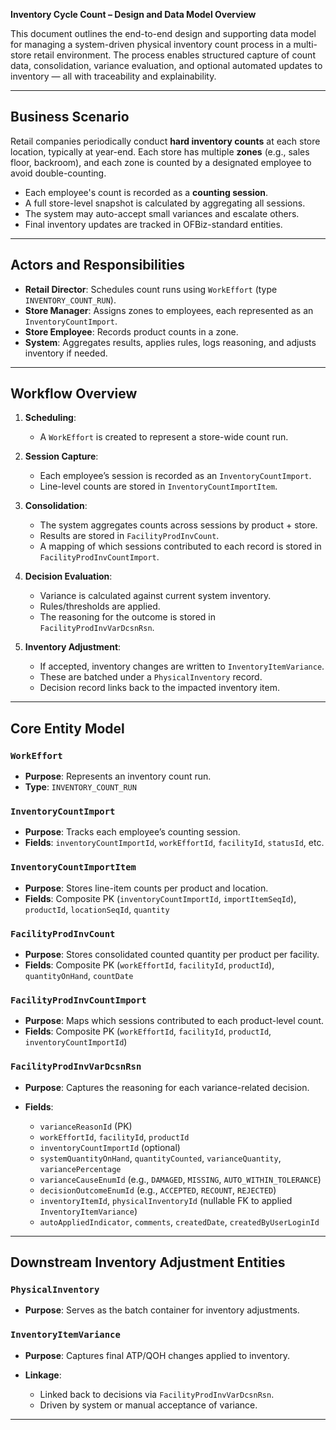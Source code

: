 **Inventory Cycle Count – Design and Data Model Overview**

This document outlines the end-to-end design and supporting data model for managing a system-driven physical inventory count process in a multi-store retail environment. The process enables structured capture of count data, consolidation, variance evaluation, and optional automated updates to inventory — all with traceability and explainability.

---

## Business Scenario

Retail companies periodically conduct **hard inventory counts** at each store location, typically at year-end. Each store has multiple **zones** (e.g., sales floor, backroom), and each zone is counted by a designated employee to avoid double-counting.

* Each employee's count is recorded as a **counting session**.
* A full store-level snapshot is calculated by aggregating all sessions.
* The system may auto-accept small variances and escalate others.
* Final inventory updates are tracked in OFBiz-standard entities.

---

## Actors and Responsibilities

* **Retail Director**: Schedules count runs using `WorkEffort` (type `INVENTORY_COUNT_RUN`).
* **Store Manager**: Assigns zones to employees, each represented as an `InventoryCountImport`.
* **Store Employee**: Records product counts in a zone.
* **System**: Aggregates results, applies rules, logs reasoning, and adjusts inventory if needed.

---

## Workflow Overview

1. **Scheduling**:

    * A `WorkEffort` is created to represent a store-wide count run.

2. **Session Capture**:

    * Each employee’s session is recorded as an `InventoryCountImport`.
    * Line-level counts are stored in `InventoryCountImportItem`.

3. **Consolidation**:

    * The system aggregates counts across sessions by product + store.
    * Results are stored in `FacilityProdInvCount`.
    * A mapping of which sessions contributed to each record is stored in `FacilityProdInvCountImport`.

4. **Decision Evaluation**:

    * Variance is calculated against current system inventory.
    * Rules/thresholds are applied.
    * The reasoning for the outcome is stored in `FacilityProdInvVarDcsnRsn`.

5. **Inventory Adjustment**:

    * If accepted, inventory changes are written to `InventoryItemVariance`.
    * These are batched under a `PhysicalInventory` record.
    * Decision record links back to the impacted inventory item.

---

## Core Entity Model

### `WorkEffort`

* **Purpose**: Represents an inventory count run.
* **Type**: `INVENTORY_COUNT_RUN`

### `InventoryCountImport`

* **Purpose**: Tracks each employee’s counting session.
* **Fields**: `inventoryCountImportId`, `workEffortId`, `facilityId`, `statusId`, etc.

### `InventoryCountImportItem`

* **Purpose**: Stores line-item counts per product and location.
* **Fields**: Composite PK (`inventoryCountImportId`, `importItemSeqId`), `productId`, `locationSeqId`, `quantity`

### `FacilityProdInvCount`

* **Purpose**: Stores consolidated counted quantity per product per facility.
* **Fields**: Composite PK (`workEffortId`, `facilityId`, `productId`), `quantityOnHand`, `countDate`

### `FacilityProdInvCountImport`

* **Purpose**: Maps which sessions contributed to each product-level count.
* **Fields**: Composite PK (`workEffortId`, `facilityId`, `productId`, `inventoryCountImportId`)

### `FacilityProdInvVarDcsnRsn`

* **Purpose**: Captures the reasoning for each variance-related decision.
* **Fields**:

    * `varianceReasonId` (PK)
    * `workEffortId`, `facilityId`, `productId`
    * `inventoryCountImportId` (optional)
    * `systemQuantityOnHand`, `quantityCounted`, `varianceQuantity`, `variancePercentage`
    * `varianceCauseEnumId` (e.g., `DAMAGED`, `MISSING`, `AUTO_WITHIN_TOLERANCE`)
    * `decisionOutcomeEnumId` (e.g., `ACCEPTED`, `RECOUNT`, `REJECTED`)
    * `inventoryItemId`, `physicalInventoryId` (nullable FK to applied `InventoryItemVariance`)
    * `autoAppliedIndicator`, `comments`, `createdDate`, `createdByUserLoginId`

---

## Downstream Inventory Adjustment Entities

### `PhysicalInventory`

* **Purpose**: Serves as the batch container for inventory adjustments.

### `InventoryItemVariance`

* **Purpose**: Captures final ATP/QOH changes applied to inventory.
* **Linkage**:

    * Linked back to decisions via `FacilityProdInvVarDcsnRsn`.
    * Driven by system or manual acceptance of variance.

---
